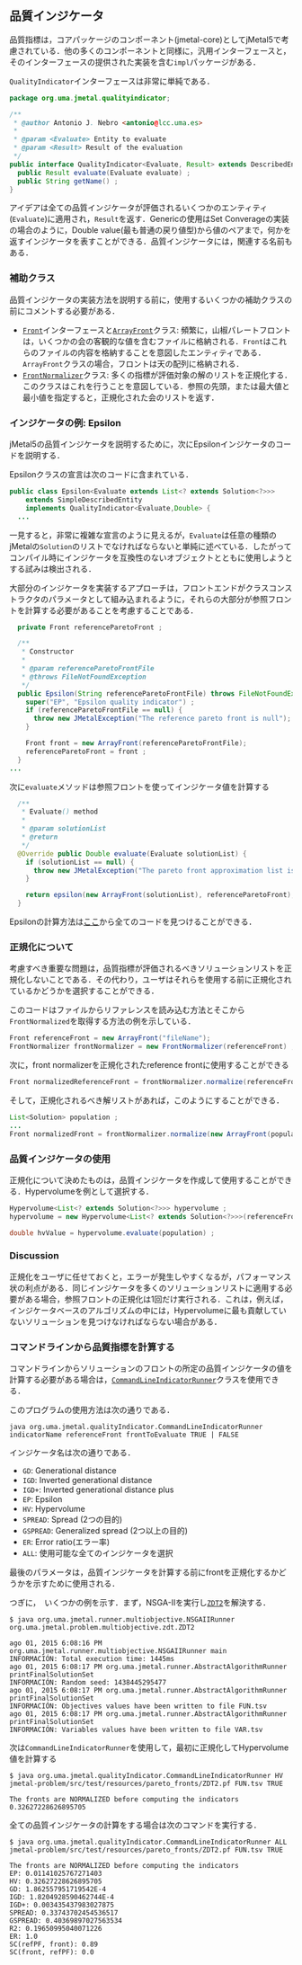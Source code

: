 ## 品質インジケータ

品質指標は，コアパッケージのコンポーネント(jmetal-core)としてjMetal5で考慮されている．他の多くのコンポーネントと同様に，汎用インターフェースと，そのインターフェースの提供された実装を含む`impl`パッケージがある．

`QualityIndicator`インターフェースは非常に単純である．

```java
package org.uma.jmetal.qualityindicator;

/**
 * @author Antonio J. Nebro <antonio@lcc.uma.es>
 *
 * @param <Evaluate> Entity to evaluate
 * @param <Result> Result of the evaluation
 */
public interface QualityIndicator<Evaluate, Result> extends DescribedEntity {
  public Result evaluate(Evaluate evaluate) ;
  public String getName() ;
}
```

アイデアは全ての品質インジケータが評価されるいくつかのエンティティ(`Evaluate`)に適用され，`Result`を返す．Genericの使用はSet Converageの実装の場合のように，Double value(最も普通の戻り値型)から値のペアまで，何かを返すインジケータを表すことができる．品質インジケータには，関連する名前もある．

### 補助クラス
品質インジケータの実装方法を説明する前に，使用するいくつかの補助クラスの前にコメントする必要がある．

- [`Front`](https://github.com/jMetal/jMetal/blob/jmetal-5.0/jmetal-core/src/main/java/org/uma/jmetal/util/front/Front.java)インターフェースと[`ArrayFront`](https://github.com/jMetal/jMetal/blob/jmetal-5.0/jmetal-core/src/main/java/org/uma/jmetal/util/front/imp/ArrayFront.java)クラス: 頻繁に，山椒パレートフロントは，いくつかの会の客観的な値を含むファイルに格納される．`Front`はこれらのファイルの内容を格納することを意図したエンティティである．`ArrayFront`クラスの場合，フロントは天の配列に格納される．
- [`FrontNormalizer`](https://github.com/jMetal/jMetal/blob/jmetal-5.0/jmetal-core/src/main/java/org/uma/jmetal/util/front/util/FrontNormalizer.java)クラス: 多くの指標が評価対象の解のリストを正規化する．このクラスはこれを行うことを意図している．参照の先頭，または最大値と最小値を指定すると，正規化された会のリストを返す．

### インジケータの例: Epsilon
jMetal5の品質インジケータを説明するために，次にEpsilonインジケータのコードを説明する．

Epsilonクラスの宣言は次のコードに含まれている．

```java
public class Epsilon<Evaluate extends List<? extends Solution<?>>>
    extends SimpleDescribedEntity
    implements QualityIndicator<Evaluate,Double> {
  ...

```

一見すると，非常に複雑な宣言のように見えるが，`Evaluate`は任意の種類のjMetalの`Solution`のリストでなければならないと単純に述べている．したがってコンパイル時にインジケータを互換性のないオブジェクトとともに使用しようとする試みは検出される．

大部分のインジケータを実装するアプローチは，フロントエンドがクラスコンストラクタのパラメータとして組み込まれるように，それらの大部分が参照フロントを計算する必要があることを考慮することである．


```java
  private Front referenceParetoFront ;

  /**
   * Constructor
   *
   * @param referenceParetoFrontFile
   * @throws FileNotFoundException
   */
  public Epsilon(String referenceParetoFrontFile) throws FileNotFoundException {
    super("EP", "Epsilon quality indicator") ;
    if (referenceParetoFrontFile == null) {
      throw new JMetalException("The reference pareto front is null");
    }

    Front front = new ArrayFront(referenceParetoFrontFile);
    referenceParetoFront = front ;
  }
...
```

次に`evaluate`メソッドは参照フロントを使ってインジケータ値を計算する

```java
  /**
   * Evaluate() method
   *
   * @param solutionList
   * @return
   */
  @Override public Double evaluate(Evaluate solutionList) {
    if (solutionList == null) {
      throw new JMetalException("The pareto front approximation list is null") ;
    }

    return epsilon(new ArrayFront(solutionList), referenceParetoFront);
  }
```

Epsilonの計算方法は[ここ]( https://github.com/jMetal/jMetal/blob/jmetal-5.0/jmetal-core/src/main/java/org/uma/jmetal/qualityindicator/impl/Epsilon.java)から全てのコードを見つけることができる．

### 正規化について
考慮すべき重要な問題は，品質指標が評価されるべきソリューションリストを正規化しないことである．その代わり，ユーザはそれらを使用する前に正規化されているかどうかを選択することができる．

このコードはファイルからリファレンスを読み込む方法とそこから`FrontNormalized`を取得する方法の例を示している．

```java
Front referenceFront = new ArrayFront("fileName");
FrontNormalizer frontNormalizer = new FrontNormalizer(referenceFront) ;
```

次に，front normalizerを正規化されたreference frontに使用することができる

```java
Front normalizedReferenceFront = frontNormalizer.normalize(referenceFront) ;
```

そして，正規化されるべき解リストがあれば，このようにすることができる．

``` java
List<Solution> population ;
...
Front normalizedFront = frontNormalizer.normalize(new ArrayFront(population)) ;
```

### 品質インジケータの使用
正規化について決めたものは，品質インジケータを作成して使用することができる．Hypervolumeを例として選択する．

```java
Hypervolume<List<? extends Solution<?>>> hypervolume ;
hypervolume = new Hypervolume<List<? extends Solution<?>>>(referenceFront) ;

double hvValue = hypervolume.evaluate(population) ;
```

### Discussion
正規化をユーザに任せておくと，エラーが発生しやすくなるが，パフォーマンス状の利点がある．同じインジケータを多くのソリューションリストに適用する必要がある場合，参照フロントの正規化は1回だけ実行される．これは，例えば，インジケータベースのアルゴリズムの中には，Hypervolumeに最も貢献していないソリューションを見つけなければならない場合がある．

### コマンドラインから品質指標を計算する
コマンドラインからソリューションのフロントの所定の品質インジケータの値を計算する必要がある場合は，[`CommandLineIndicatorRunner`](https://github.com/jMetal/jMetal/blob/jmetal-5.0/jmetal-exec/src/main/java/org/uma/jmetal/qualityIndicator/CommandLineIndicatorRunner.java)クラスを使用できる．

このプログラムの使用方法は次の通りである．

```
java org.uma.jmetal.qualityIndicator.CommandLineIndicatorRunner indicatorName referenceFront frontToEvaluate TRUE | FALSE
```

インジケータ名は次の通りである．

- `GD`: Generational distance
- `IGD`: Inverted generational distance
- `IGD+`: Inverted generational distance plus
- `EP`: Epsilon
- `HV`: Hypervolume
- `SPREAD`: Spread (2つの目的)
- `GSPREAD`: Generalized spread (2つ以上の目的)
- `ER`: Error ratio(エラー率)
- `ALL`: 使用可能な全てのインジケータを選択

最後のパラメータは，品質インジケータを計算する前にfrontを正規化するかどうかを示すために使用される．

つぎに，　いくつかの例を示す．まず，NSGA-IIを実行し[`ZDT2`](https://github.com/jMetal/jMetal/blob/jmetal-5.0/jmetal-problem/src/main/java/org/uma/jmetal/problem/multiobjective/zdt/ZDT2.java)を解決する．

```
$ java org.uma.jmetal.runner.multiobjective.NSGAIIRunner org.uma.jmetal.problem.multiobjective.zdt.ZDT2

ago 01, 2015 6:08:16 PM org.uma.jmetal.runner.multiobjective.NSGAIIRunner main
INFORMACIÓN: Total execution time: 1445ms
ago 01, 2015 6:08:17 PM org.uma.jmetal.runner.AbstractAlgorithmRunner printFinalSolutionSet
INFORMACIÓN: Random seed: 1438445295477
ago 01, 2015 6:08:17 PM org.uma.jmetal.runner.AbstractAlgorithmRunner printFinalSolutionSet
INFORMACIÓN: Objectives values have been written to file FUN.tsv
ago 01, 2015 6:08:17 PM org.uma.jmetal.runner.AbstractAlgorithmRunner printFinalSolutionSet
INFORMACIÓN: Variables values have been written to file VAR.tsv
```

次は`CommandLineIndicatorRunner`を使用して，最初に正規化してHypervolume値を計算する

```
$ java org.uma.jmetal.qualityIndicator.CommandLineIndicatorRunner HV jmetal-problem/src/test/resources/pareto_fronts/ZDT2.pf FUN.tsv TRUE

The fronts are NORMALIZED before computing the indicators
0.32627228626895705
```

全ての品質インジケータの計算をする場合は次のコマンドを実行する．

```
$ java org.uma.jmetal.qualityIndicator.CommandLineIndicatorRunner ALL jmetal-problem/src/test/resources/pareto_fronts/ZDT2.pf FUN.tsv TRUE

The fronts are NORMALIZED before computing the indicators
EP: 0.01141025767271403
HV: 0.32627228626895705
GD: 1.862557951719542E-4
IGD: 1.8204928590462744E-4
IGD+: 0.003435437983027875
SPREAD: 0.33743702454536517
GSPREAD: 0.40369897027563534
R2: 0.19650995040071226
ER: 1.0
SC(refPF, front): 0.89
SC(front, refPF): 0.0
```
